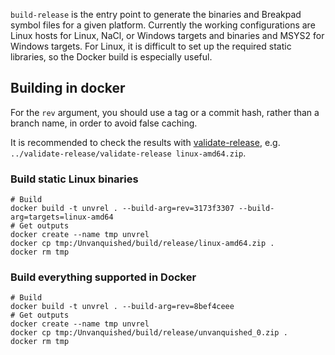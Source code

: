 `build-release` is the entry point to generate the binaries and Breakpad symbol files for a given
platform. Currently the working configurations are Linux hosts for Linux, NaCl, or Windows
targets and binaries and MSYS2 for Windows targets. For Linux, it is difficult to set up the
required static libraries, so the Docker build is especially useful.

## Building in docker

For the `rev` argument, you should use a tag or a commit hash, rather than a branch
name, in order to avoid false caching.

It is recommended to check the results with [validate-release](https://github.com/Unvanquished/validate-release),
e.g. `../validate-release/validate-release linux-amd64.zip`.

### Build static Linux binaries
```
# Build
docker build -t unvrel . --build-arg=rev=3173f3307 --build-arg=targets=linux-amd64
# Get outputs
docker create --name tmp unvrel
docker cp tmp:/Unvanquished/build/release/linux-amd64.zip .
docker rm tmp
```

### Build everything supported in Docker
```
# Build
docker build -t unvrel . --build-arg=rev=8bef4ceee
# Get outputs
docker create --name tmp unvrel
docker cp tmp:/Unvanquished/build/release/unvanquished_0.zip .
docker rm tmp
```

